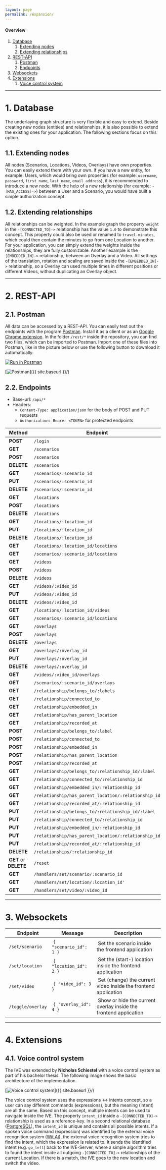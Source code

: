 ```yaml
---
layout: page
permalink: /expansion/
---
```


#### Overview
1. [Database](#database)
    1. [Extending nodes](#nodes)
    2. [Extending relationships](#extending-relationships)
2. [REST-API](#rest-api)
    1. [Postman](#postman)
    2. [Endpoints](#endpoints)
3. [Websockets](#websockets)
4. [Extensions](#extensions)
    1. [Voice control system](#voice-control-system)

***

# 1. Database

The underlaying graph structure is very flexible and easy to extend. Beside creating new nodes (entities) and relationships, it is also possible to extend the existing ones for your application. The following sections focus on this option.

## 1.1. Extending nodes

All nodes (<span class="label label-scenario">Scenarios</span>, <span class="label label-location">Locations</span>, <span class="label label-video">Videos</span>, <span class="label label-overlay">Overlays</span>) have own properties. You can easily extend them with your own. If you have a new entity, for example: <span class="label label-user">Users</span>, which would bring own properties (for example: `username`, `password`, `first_name`, `last_name`, `email_address`), it is recommended to introduce a new node. With the help of a new relationship (for example: `-[HAS_ACCESS]->`) between a <span class="label label-user">User</span> and a <span class="label label-scenario">Scenario</span>, you would have built a simple authorization concept.

## 1.2. Extending relationships

All relationships can be weighted. In the example graph the property `weight` in the `-[CONNECTED_TO]->` relationship has the value `1.0` to demonstrate this concept. This property could also be used or renamed to `travel-minutes`, which could  then contain the minutes to go from one <span class="label label-location">Location</span> to another. For your application, you can simply extend the weights inside the relationships, they are fully customizable. Another example is the `-[EMBEDDED_IN]->` relationship, between an <span class="label label-overlay">Overlay</span> and a <span class="label label-video">Video</span>. All settings of the translation, rotation and scaling are saved inside the `-[EMBEDDED_IN]->` relationship, so a <span class="label label-overlay">Overlay</span> can used multiple times in different positions or different <span class="label label-video">Videos</span>, without duplicating an <span class="label label-overlay">Overlay</span> object.

***

# 2. REST-API

## 2.1. Postman

All data can be accessed by a REST-API. You can easily test out the endpoints with the program [Postman](https://www.getpostman.com). Install it as a client or as an [Google Chrome extension](https://chrome.google.com/webstore/detail/postman/fhbjgbiflinjbdggehcddcbncdddomop).
In the folder `/rest/*` inside the repository, you can find two files, which can be imported to Postman. Import one of these files into Postman, like in the picture below or use the following button to download it automatically:

[![Run in Postman](https://run.pstmn.io/button.svg)](https://app.getpostman.com/run-collection/49c3353265bbafb1bb96)

[<img src="{{ site.baseurl }}/images/postman.png" alt="Postman" class="picture" />]({{ site.baseurl }}/)

## 2.2. Endpoints

* Base-url: `/api/*`
* Headers:
    * `Content-Type: application/json` for the body of POST and PUT requests
    * `Authorization: Bearer <TOKEN>` for protected endpoints

| Method | Endpoint | Authentication | Description |
|--------|----------|----------------|-------------|
| **POST** | `/login` | | |
| **GET** | `/scenarios` | | |
| **POST** | `/scenarios` | <i class="fa fa-lock" aria-hidden="true"></i> | |
| **DELETE** | `/scenarios` | <i class="fa fa-lock" aria-hidden="true"></i> | |
| **GET** | `/scenarios/:scenario_id` | | |
| **PUT** | `/scenarios/:scenario_id` | <i class="fa fa-lock" aria-hidden="true"></i> | |
| **DELETE** | `/scenarios/:scenario_id` | <i class="fa fa-lock" aria-hidden="true"></i> | |
| **GET** | `/locations` | | |
| **POST** | `/locations` | <i class="fa fa-lock" aria-hidden="true"></i> | |
| **DELETE** | `/locations` | <i class="fa fa-lock" aria-hidden="true"></i> | |
| **GET** | `/locations/:location_id` | | |
| **PUT** | `/locations/:location_id` | <i class="fa fa-lock" aria-hidden="true"></i> | |
| **DELETE** | `/locations/:location_id` | <i class="fa fa-lock" aria-hidden="true"></i> | |
| **GET** | `/locations/:location_id/locations` | | |
| **GET** | `/scenarios/:scenario_id/locations` | | |
| **GET** | `/videos` | | |
| **POST** | `/videos` | <i class="fa fa-lock" aria-hidden="true"></i> | |
| **DELETE** | `/videos` | <i class="fa fa-lock" aria-hidden="true"></i> | |
| **GET** | `/videos/:video_id` | | |
| **PUT** | `/videos/:video_id` | <i class="fa fa-lock" aria-hidden="true"></i> | |
| **DELETE** | `/videos/:video_id` | <i class="fa fa-lock" aria-hidden="true"></i> | |
| **GET** | `/locations/:location_id/videos` | | |
| **GET** | `/scenarios/:scenario_id/locations` | | |
| **GET** | `/overlays` | | |
| **POST** | `/overlays` | <i class="fa fa-lock" aria-hidden="true"></i> | |
| **DELETE** | `/overlays` | <i class="fa fa-lock" aria-hidden="true"></i> | |
| **GET** | `/overlays/:overlay_id` | | |
| **PUT** | `/overlays/:overlay_id` | <i class="fa fa-lock" aria-hidden="true"></i> | |
| **DELETE** | `/overlays/:overlay_id` | <i class="fa fa-lock" aria-hidden="true"></i> | |
| **GET** | `/videos/:video_id/overlays` | | |
| **GET** | `/scenarios/:scenario_id/overlays` | | |
| **GET** | `/relationship/belongs_to/:labels` | | |
| **GET** | `/relationship/connected_to` | | |
| **GET** | `/relationship/embedded_in` | | |
| **GET** | `/relationship/has_parent_location` | | |
| **GET** | `/relationship/recorded_at` | | |
| **POST** | `/relationship/belongs_to/:label` | <i class="fa fa-lock" aria-hidden="true"></i> | |
| **POST** | `/relationship/connected_to` | <i class="fa fa-lock" aria-hidden="true"></i> | |
| **POST** | `/relationship/embedded_in` | <i class="fa fa-lock" aria-hidden="true"></i> | |
| **POST** | `/relationship/has_parent_location` | <i class="fa fa-lock" aria-hidden="true"></i> | |
| **POST** | `/relationship/recorded_at` | <i class="fa fa-lock" aria-hidden="true"></i> | |
| **GET** | `/relationship/belongs_to/:relationship_id/:label` | | |
| **GET** | `/relationship/connected_to/:relationship_id` | | |
| **GET** | `/relationship/embedded_in/:relationship_id` | | |
| **GET** | `/relationship/has_parent_location/:relationship_id` | | |
| **GET** | `/relationship/recorded_at/:relationship_id` | | |
| **PUT** | `/relationship/belongs_to/:relationship_id/:label` | <i class="fa fa-lock" aria-hidden="true"></i> | |
| **PUT** | `/relationship/connected_to/:relationship_id` | <i class="fa fa-lock" aria-hidden="true"></i> | |
| **PUT** | `/relationship/embedded_in/:relationship_id` | <i class="fa fa-lock" aria-hidden="true"></i> | |
| **PUT** | `/relationship/has_parent_location/:relationship_id` | <i class="fa fa-lock" aria-hidden="true"></i> | |
| **PUT** | `/relationship/recorded_at/:relationship_id` | <i class="fa fa-lock" aria-hidden="true"></i> | |
| **DELETE** | `/relationships/:relationship_id` | <i class="fa fa-lock" aria-hidden="true"></i> | |
| **GET** or **DELETE** | `/reset` | <i class="fa fa-lock" aria-hidden="true"></i> | |
| **GET** | `/handlers/set/scenario/:scenario_id` | | |
| **GET** | `/handlers/set/location/:location_id'` | | |
| **GET** | `/handlers/set/video/:video_id` | | |

***

# 3. Websockets

| Endpoint | Message | Description |
|----------|---------|-------------|
| `/set/scenario` | `{ "scenario_id": 1 }` | Set the scenario inside the frontend application |
| `/set/location` | `{ "location_id": 2 }` | Set the (start-) location inside the frontend application |
| `/set/video` | `{ "video_id": 3 }` | Set (change) the current video inside the frontend application |
| `/toggle/overlay` | `{ "overlay_id": 4 }` | Show or hide the current overlay inside the frontend application |

***

# 4. Extensions

## 4.1. Voice control system

The IVE was extended by **Nicholas Schiestel** <a href="https://github.com/nicho90" target="_blank" class="link"><i class="fa fa-github-alt" aria-hidden="true"></i></a> <a href="https://twitter.com/Nicho_S_90" target="_blank" class="link"><i class="fa fa-twitter" aria-hidden="true"></i></a> with a voice control system as part of his bachelor thesis.
The following image shows the basic architecture of the implementation.

[<img src="{{ site.baseurl }}/images/voice-control.svg" alt="Voice control system" class="picture" />]({{ site.baseurl }}/)

The voice control system uses the expressions <-> intents concept, so a user can say different commands (expressions), but the meaning (intent) are all the same. Based on this concept, multiple intents can be used to navigate inside the IVE. The property `intent_id` inside a `-[CONNECTED_TO]->` relationship is used as a reference-key. In a second relational database ([PostgreSQL](https://www.postgresql.org)), the `intent_id` is unique and contains all possible intents. If a spoken voice command (expression) was identified by the external voice recognition system ([Wit.Ai](https://wit.ai)), the external voice recognition system tries to find the intent, which the expression is related to. It sends the identified intent (e.g. `go_left`) back to the IVE-Server, where a simple algorithm tries to found the intent inside all outgoing `-[CONNECTED_TO]->` relationships of the current <span class="label label-location">Location</span>. If there is a match, the IVE goes to the new location and switch the video.
